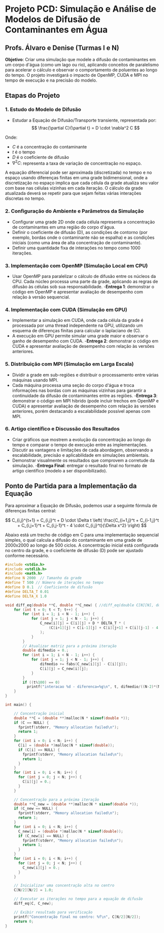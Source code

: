 # Projeto PCD: Simulação e Análise de Modelos de Difusão de Contaminantes em Água

## Profs. Álvaro e Denise (Turmas I e N)

**Objetivo**: Criar uma simulação que modele a difusão de contaminantes em um corpo d'água (como um lago ou rio), aplicando conceitos de paralelismo para acelerar o cálculo e observar o comportamento de poluentes ao longo do tempo. O projeto investigará o impacto de OpenMP, CUDA e MPI no tempo de execução e na precisão do modelo.

## Etapas do Projeto

### 1. Estudo do Modelo de Difusão

- Estudar a Equação de Difusão/Transporte transiente, representada por:
  $$
  \frac{\partial C}{\partial t} = D \cdot \nabla^2 C
  $$

Onde:

- $C$ é a concentração do contaminante
- $t$ é o tempo
- $D$ é o coeficiente de difusão
- $\nabla^2 C$: representa a taxa de variação de concentração no espaço.

A equação diferencial pode ser aproximada (discretizada) no tempo e no espaço usando diferenças finitas em uma grade bidimensional, onde a discretização no espaço implica que cada célula da grade atualiza seu valor com base nas células vizinhas em cada iteração. O cálculo da grade atualizada deverá se repetir para que sejam feitas várias interações discretas no tempo.

### 2. Configuração do Ambiente e Parâmetros da Simulação

- Configurar uma grade 2D onde cada célula representa a concentração de contaminantes em uma região do corpo d'água.
- Definir o coeficiente de difusão \(D\), as condições de contorno (por exemplo, bordas onde o contaminante não se espalha) e as condições iniciais (como uma área de alta concentração de contaminante).
- Definir uma quantidade fixa de interações no tempo como 1000 iterações.

### 3. Implementação com OpenMP (Simulação Local em CPU)

- Usar OpenMP para paralelizar o cálculo de difusão entre os núcleos da CPU. Cada núcleo processa uma parte da grade, aplicando as regras de difusão às células sob sua responsabilidade. -**Entrega 1**: demonstrar o código em OpenMP e apresentar avaliação de desempenho com relação à versão sequencial.

### 4. Implementação com CUDA (Simulação em GPU)

- Implementar a simulação em CUDA, onde cada célula da grade é processada por uma thread independente na GPU, utilizando um esquema de diferenças finitas para calcular o laplaciano de \(C\).
- A execução em GPU permite simular uma grade maior e observar o ganho de desempenho com CUDA. -**Entrega 2**: demonstrar o código em CUDA e apresentar avaliação de desempenho com relação às versões anteriores.

### 5. Distribuição com MPI (Simulação em Larga Escala)

- Dividir a grade em sub-regiões e distribuir o processamento entre várias máquinas usando MPI.
- Cada máquina processa uma seção do corpo d'água e troca informações nas bordas com as máquinas vizinhas para garantir a continuidade da difusão de contaminantes entre as regiões. -**Entrega 3**: demonstrar o código em MPI hibrido (pode incluir trechos em OpenMP e CUDA) e apresentar avaliação de desempenho com relação às versões anteriores, porém destacando a escalabilidade possível apenas com MPI.

### 6. Artigo científico e Discussão dos Resultados

- Criar gráficos que mostrem a evolução da concentração ao longo do tempo e comparar o tempo de execução entre as implementações.
- Discutir as vantagens e limitações de cada abordagem, observando a escalabilidade, precisão e aplicabilidade em simulações ambientais.
- Demonstrar visualmente os resultados que comprovem a corretude da simulação. -**Entrega Final**: entregar o resultado final no formato de artigo científico (modelo a ser disponibilizado).

## Ponto de Partida para a Implementação da Equação

Para aproximar a Equação de Difusão, podemos usar a seguinte fórmula de diferenças finitas central:

$$
C_{i,j}^{t+1} = C_{i,j}^t + D \cdot \Delta t \left( \frac{C_{i+1,j}^t + C_{i-1,j}^t + C_{i,j+1}^t + C_{i,j-1}^t - 4 \cdot C_{i,j}^t}{\Delta x^2} \right)
$$

Abaixo está um trecho de código em C para uma implementação sequencial simples, o qual calcula a difusão do contaminante em uma grade de 2000x2000 ao longo de 500 ciclos. A concentração inicial está configurada no centro da grade, e o coeficiente de difusão \(D\) pode ser ajustado conforme necessário.

```C
#include <stdio.h>
#include <stdlib.h>
#include <math.h>
#define N 2000  // Tamanho da grade
#define T 500 // Número de iterações no tempo
#define D 0.1  // Coeficiente de difusão
#define DELTA_T 0.01
#define DELTA_X 1.0

void diff_eq(double **C, double **C_new) { //diff_eq(double C[N][N], double C_new[N][N]) {
    for (int t = 0; t < T; t++) {
        for (int i = 1; i < N - 1; i++) {
            for (int j = 1; j < N - 1; j++) {
                C_new[i][j] = C[i][j] + D * DELTA_T * (
                    (C[i+1][j] + C[i-1][j] + C[i][j+1] + C[i][j-1] - 4 * C[i][j]) / (DELTA_X * DELTA_X)
                );
            }
        }
        // Atualizar matriz para a próxima iteração
        double difmedio = 0.;
        for (int i = 1; i < N - 1; i++) {
            for (int j = 1; j < N - 1; j++) {
                difmedio += fabs(C_new[i][j] - C[i][j]);
                C[i][j] = C_new[i][j];
            }
        }
        if ((t%100) == 0)
          printf("interacao %d - diferenca=%g\n", t, difmedio/((N-2)*(N-2)));
    }
}

int main() {

    // Concentração inicial
    double **C = (double **)malloc(N * sizeof(double *));
    if (C == NULL) {
      fprintf(stderr, "Memory allocation failed\n");
      return 1;
    }
    for (int i = 0; i < N; i++) {
      C[i] = (double *)malloc(N * sizeof(double));
      if (C[i] == NULL) {
        fprintf(stderr, "Memory allocation failed\n");
        return 1;
      }
    }
    for (int i = 0; i < N; i++) {
      for (int j = 0; j < N; j++) {
        C[i][j] = 0.;
      }
    }

    // Concentração para a próxima iteração
    double **C_new = (double **)malloc(N * sizeof(double *));
    if (C_new == NULL) {
      fprintf(stderr, "Memory allocation failed\n");
      return 1;
    }
    for (int i = 0; i < N; i++) {
      C_new[i] = (double *)malloc(N * sizeof(double));
      if (C_new[i] == NULL) {
        fprintf(stderr, "Memory allocation failed\n");
        return 1;
      }
    }
    for (int i = 0; i < N; i++) {
      for (int j = 0; j < N; j++) {
        C_new[i][j] = 0.;
      }
    }

    // Inicializar uma concentração alta no centro
    C[N/2][N/2] = 1.0;

    // Executar as iterações no tempo para a equação de difusão
    diff_eq(C, C_new);

    // Exibir resultado para verificação
    printf("Concentração final no centro: %f\n", C[N/2][N/2]);
    return 0;
}
```
